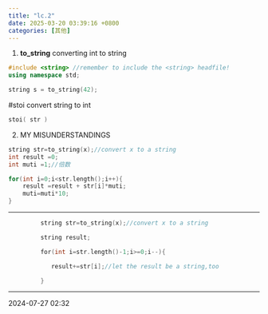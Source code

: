 ```yaml
---
title: "lc.2"
date: 2025-03-20 03:39:16 +0800
categories: [其他]
---
```


1. **to_string** converting int to string

```cpp
#include <string> //remember to include the <string> headfile!
using namespace std;

string s = to_string(42);
```

  \#stoi convert string to int
```cpp
stoi( str )
```

2. MY MISUNDERSTANDINGS
```cpp
string str=to_string(x);//convert x to a string 
int result =0; 
int muti =1;//倍数 

for(int i=0;i<str.length();i++){ 
	result =result + str[i]*muti; 
	muti=muti*10;
}
```

---
```cpp
         string str=to_string(x);//convert x to a string

         string result;

         for(int i=str.length()-1;i>=0;i--){

            result+=str[i];//let the result be a string,too

         }

```

---
2024-07-27 02:32